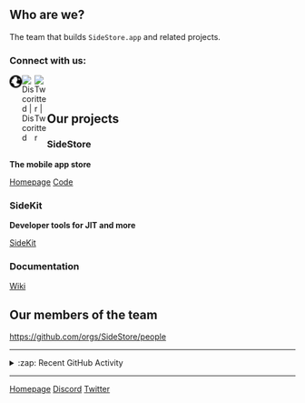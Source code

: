 <!-- 
Docs: How to use GitHub README and actions to auto-generate embedded content.
https://github.com/anuraghazra/github-readme-stats
https://www.youtube.com/watch?v=n6d4KHSKqGk
https://github.com/rahuldkjain/github-profile-readme-generator
 -->

## Who are we?

The team that builds `SideStore.app` and related projects.

### Connect with us:

<!--
[![Website](https://img.shields.io/website?label=sidestore.io&style=for-the-badge&url=https://sidestore.io)](https://sidestore.io)
[![Twitter Follow](https://img.shields.io/twitter/follow/sidestore_io?color=1DA1F2&logo=twitter&style=for-the-badge)](https://twitter.com/intent/follow?original_referer=https%3A%2F%2Fgithub.com%2Fsidestore&screen_name=sidestore)
[![GitHub Followers](https://img.shields.io/github/followers/sidestore?style=for-the-badge)]()
[![GitHub Sponsors](https://img.shields.io/github/sponsors/sidestore?style=for-the-badge
)]() 
-->

[<img align="left" alt="sidestore.io" width="22px" src="https://raw.githubusercontent.com/iconic/open-iconic/master/svg/globe.svg" />][website]
[<img align="left" alt="Discord | Discord" width="22px" src="https://cdn.jsdelivr.net/npm/simple-icons@v3/icons/discord.svg" />][discord]
[<img align="left" alt="Twitter | Twitter" width="22px" src="https://cdn.jsdelivr.net/npm/simple-icons@v3/icons/twitter.svg" />][twitter]

<br />
<br />

## Our projects

### SideStore

__The mobile app store__

[Homepage][website]
[Code][git.sidestore]

### SideKit

__Developer tools for JIT and more__

[SideKit][git.sidekit]

### Documentation

[Wiki][wiki]

## Our members of the team

https://github.com/orgs/SideStore/people

---

<details>
  <summary>:zap: Recent GitHub Activity</summary>

<!--START_SECTION:activity-->
1. 🗣 Commented on [#615](https://github.com/SideStore/SideStore/issues/615) in [SideStore/SideStore](https://github.com/SideStore/SideStore)
2. 🗣 Commented on [#47](https://github.com/SideStore/sidestore.github.io/issues/47) in [SideStore/sidestore.github.io](https://github.com/SideStore/sidestore.github.io)
3. ❌ Reopened PR [#47](https://github.com/SideStore/sidestore.github.io/pull/47) in [SideStore/sidestore.github.io](https://github.com/SideStore/sidestore.github.io)
4. ❌ Closed PR [#47](https://github.com/SideStore/sidestore.github.io/pull/47) in [SideStore/sidestore.github.io](https://github.com/SideStore/sidestore.github.io)
5. 💪 Opened PR [#47](https://github.com/SideStore/sidestore.github.io/pull/47) in [SideStore/sidestore.github.io](https://github.com/SideStore/sidestore.github.io)
6. ❌ Closed PR [#46](https://github.com/SideStore/sidestore.github.io/pull/46) in [SideStore/sidestore.github.io](https://github.com/SideStore/sidestore.github.io)
7. 💪 Opened PR [#46](https://github.com/SideStore/sidestore.github.io/pull/46) in [SideStore/sidestore.github.io](https://github.com/SideStore/sidestore.github.io)
8. 🎉 Merged PR [#27](https://github.com/SideStore/SideStore-Docs/pull/27) in [SideStore/SideStore-Docs](https://github.com/SideStore/SideStore-Docs)
9. ❗️ Opened issue [#45](https://github.com/SideStore/sidestore.github.io/issues/45) in [SideStore/sidestore.github.io](https://github.com/SideStore/sidestore.github.io)
10. 🗣 Commented on [#27](https://github.com/SideStore/SideStore-Docs/issues/27) in [SideStore/SideStore-Docs](https://github.com/SideStore/SideStore-Docs)
11. 🗣 Commented on [#620](https://github.com/SideStore/SideStore/issues/620) in [SideStore/SideStore](https://github.com/SideStore/SideStore)
12. ❗️ Opened issue [#621](https://github.com/SideStore/SideStore/issues/621) in [SideStore/SideStore](https://github.com/SideStore/SideStore)
13. 🗣 Commented on [#620](https://github.com/SideStore/SideStore/issues/620) in [SideStore/SideStore](https://github.com/SideStore/SideStore)
14. ❗️ Opened issue [#620](https://github.com/SideStore/SideStore/issues/620) in [SideStore/SideStore](https://github.com/SideStore/SideStore)
15. 🗣 Commented on [#619](https://github.com/SideStore/SideStore/issues/619) in [SideStore/SideStore](https://github.com/SideStore/SideStore)
16. ❗️ Opened issue [#619](https://github.com/SideStore/SideStore/issues/619) in [SideStore/SideStore](https://github.com/SideStore/SideStore)
17. 🗣 Commented on [#616](https://github.com/SideStore/SideStore/issues/616) in [SideStore/SideStore](https://github.com/SideStore/SideStore)
18. 🗣 Commented on [#27](https://github.com/SideStore/SideStore-Docs/issues/27) in [SideStore/SideStore-Docs](https://github.com/SideStore/SideStore-Docs)
19. ❗️ Opened issue [#617](https://github.com/SideStore/SideStore/issues/617) in [SideStore/SideStore](https://github.com/SideStore/SideStore)
20. 🗣 Commented on [#27](https://github.com/SideStore/SideStore-Docs/issues/27) in [SideStore/SideStore-Docs](https://github.com/SideStore/SideStore-Docs)
<!--END_SECTION:activity-->

</details>

---

[Homepage][patreon] [Discord][discord] [Twitter][twitter]

<!--
- [Patreon][patreon]
- [OpenCollective][opencollective]
- [YouTube][youtube]
-->

[website]: https://sidestore.io
[wiki]: https://wiki.sidestore.io
[twitter]: https://twitter.com/sidestore_io
[discord]: https://discord.gg/sidestore-949183273383395328
[youtube]: https://youtube.com/TODO
[patreon]: https://www.patreon.com/SideStore
[opencollective]: https://opencollective.com/TODO
[git.sidestore]: https://github.com/SideStore/SideStore/
[git.sidekit]: https://github.com/SideStore/SideKit

